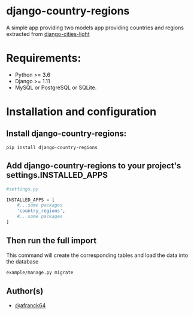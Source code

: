 # django-country-regions
A simple app providing two models app providing countries and regions extracted from [django-cities-light](https://github.com/jazzband/django-cities-light)

# Requirements:
- Python >= 3.6
- Django >= 1.11
- MySQL or PostgreSQL or SQLite.


# Installation and configuration
## Install django-country-regions:
    pip install django-country-regions

## Add django-country-regions to your project's settings.INSTALLED_APPS
```python
#settings.py

INSTALLED_APPS = [
    #...some packages
    'country_regions',
    #...some packages
]
```


## Then run the full import
This command will create the corresponding tables and load the data into the database
```bash
example/manage.py migrate
```

## Author(s)
- [@afranck64](https://github.com/afranck64)